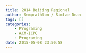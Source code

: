 ```yaml
---
title: 2014 Beijing Regional
author: Semprathlon / Simfae Dean
tags: []
categories:
	- Programing
	- ACM-ICPC
	- Programing
date: 2015-05-08 23:50:58
---
```

